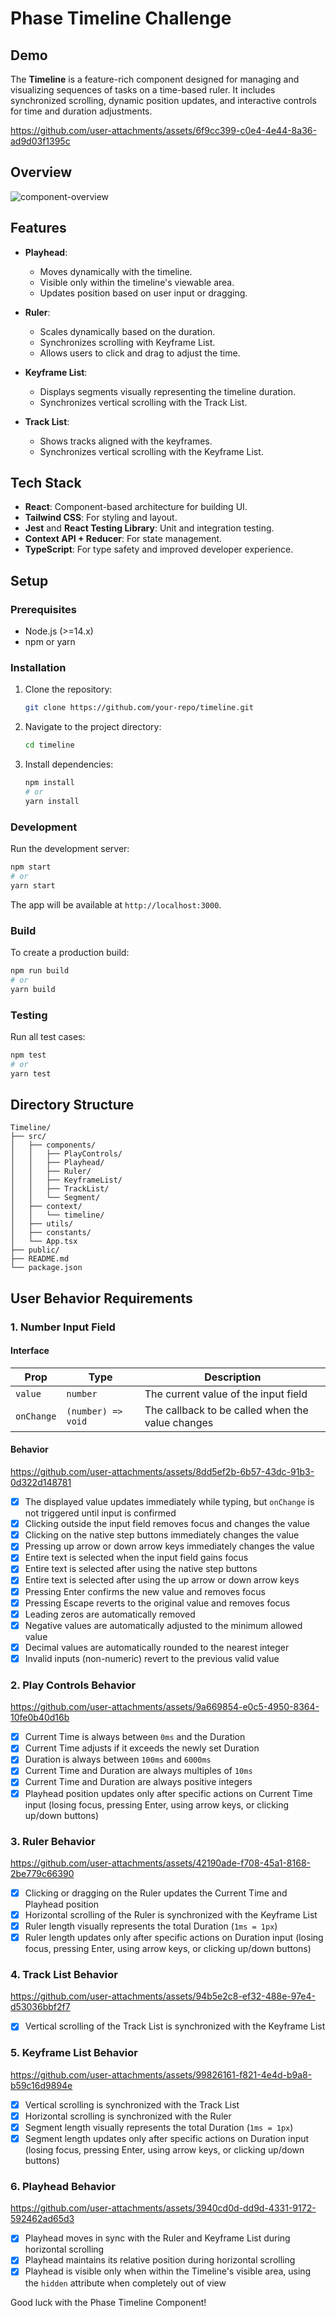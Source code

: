 # Phase Timeline Challenge

## Demo
The **Timeline** is a feature-rich component designed for managing and visualizing sequences of tasks on a time-based ruler. It includes synchronized scrolling, dynamic position updates, and interactive controls for time and duration adjustments.

https://github.com/user-attachments/assets/6f9cc399-c0e4-4e44-8a36-ad9d03f1395c

## Overview

![component-overview](./readme-assets/component-overview.jpg)

## Features
- **Playhead**: 
  - Moves dynamically with the timeline.
  - Visible only within the timeline's viewable area.
  - Updates position based on user input or dragging.

- **Ruler**:
  - Scales dynamically based on the duration.
  - Synchronizes scrolling with Keyframe List.
  - Allows users to click and drag to adjust the time.

- **Keyframe List**:
  - Displays segments visually representing the timeline duration.
  - Synchronizes vertical scrolling with the Track List.

- **Track List**:
  - Shows tracks aligned with the keyframes.
  - Synchronizes vertical scrolling with the Keyframe List.
 
## Tech Stack
- **React**: Component-based architecture for building UI.
- **Tailwind CSS**: For styling and layout.
- **Jest** and **React Testing Library**: Unit and integration testing.
- **Context API + Reducer**: For state management.
- **TypeScript**: For type safety and improved developer experience.

## Setup

### Prerequisites
- Node.js (>=14.x)
- npm or yarn

### Installation
1. Clone the repository:
   ```bash
   git clone https://github.com/your-repo/timeline.git
   ```

2. Navigate to the project directory:
   ```bash
   cd timeline
   ```

3. Install dependencies:
   ```bash
   npm install
   # or
   yarn install
   ```

### Development
Run the development server:
```bash
npm start
# or
yarn start
```
The app will be available at `http://localhost:3000`.

### Build
To create a production build:
```bash
npm run build
# or
yarn build
```

### Testing
Run all test cases:
```bash
npm test
# or
yarn test
```

## Directory Structure
```
Timeline/
├── src/
│   ├── components/
│   │   ├── PlayControls/
│   │   ├── Playhead/
│   │   ├── Ruler/
│   │   ├── KeyframeList/
│   │   ├── TrackList/
│   │   └── Segment/
│   ├── context/
│   │   └── timeline/
│   ├── utils/
│   ├── constants/
│   └── App.tsx
├── public/
├── README.md
└── package.json
```

## User Behavior Requirements

### 1. Number Input Field

#### Interface

| Prop       | Type               | Description                                      |
| ---------- | ------------------ | ------------------------------------------------ |
| `value`    | `number`           | The current value of the input field             |
| `onChange` | `(number) => void` | The callback to be called when the value changes |

#### Behavior

https://github.com/user-attachments/assets/8dd5ef2b-6b57-43dc-91b3-0d322d148781

- [x] The displayed value updates immediately while typing, but `onChange` is not triggered until input is confirmed
- [x] Clicking outside the input field removes focus and changes the value
- [x] Clicking on the native step buttons immediately changes the value
- [x] Pressing up arrow or down arrow keys immediately changes the value
- [x] Entire text is selected when the input field gains focus
- [x] Entire text is selected after using the native step buttons
- [x] Entire text is selected after using the up arrow or down arrow keys
- [x] Pressing Enter confirms the new value and removes focus
- [x] Pressing Escape reverts to the original value and removes focus
- [x] Leading zeros are automatically removed
- [x] Negative values are automatically adjusted to the minimum allowed value
- [x] Decimal values are automatically rounded to the nearest integer
- [x] Invalid inputs (non-numeric) revert to the previous valid value

### 2. Play Controls Behavior

https://github.com/user-attachments/assets/9a669854-e0c5-4950-8364-10fe0b40d16b

- [x] Current Time is always between `0ms` and the Duration
- [x] Current Time adjusts if it exceeds the newly set Duration
- [x] Duration is always between `100ms` and `6000ms`
- [x] Current Time and Duration are always multiples of `10ms`
- [x] Current Time and Duration are always positive integers
- [x] Playhead position updates only after specific actions on Current Time input (losing focus, pressing Enter, using arrow keys, or clicking up/down buttons)

### 3. Ruler Behavior

https://github.com/user-attachments/assets/42190ade-f708-45a1-8168-2be779c66390

- [x] Clicking or dragging on the Ruler updates the Current Time and Playhead position
- [x] Horizontal scrolling of the Ruler is synchronized with the Keyframe List
- [x] Ruler length visually represents the total Duration (`1ms = 1px`)
- [x] Ruler length updates only after specific actions on Duration input (losing focus, pressing Enter, using arrow keys, or clicking up/down buttons)

### 4. Track List Behavior

https://github.com/user-attachments/assets/94b5e2c8-ef32-488e-97e4-d53036bbf2f7

- [x] Vertical scrolling of the Track List is synchronized with the Keyframe List

### 5. Keyframe List Behavior

https://github.com/user-attachments/assets/99826161-f821-4e4d-b9a8-b59c16d9894e

- [x] Vertical scrolling is synchronized with the Track List
- [x] Horizontal scrolling is synchronized with the Ruler
- [x] Segment length visually represents the total Duration (`1ms = 1px`)
- [x] Segment length updates only after specific actions on Duration input (losing focus, pressing Enter, using arrow keys, or clicking up/down buttons)

### 6. Playhead Behavior

https://github.com/user-attachments/assets/3940cd0d-dd9d-4331-9172-592462ad65d3

- [x] Playhead moves in sync with the Ruler and Keyframe List during horizontal scrolling
- [x] Playhead maintains its relative position during horizontal scrolling
- [x] Playhead is visible only when within the Timeline's visible area, using the `hidden` attribute when completely out of view

Good luck with the Phase Timeline Component!

